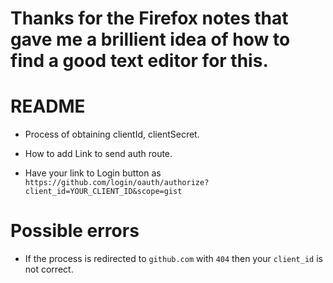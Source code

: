 # Thanks for the Firefox notes that gave me a brillient idea of how to find a good text editor for this.

# README

- Process of obtaining clientId, clientSecret.
- How to add Link to send auth route.

- Have your link to Login button as `https://github.com/login/oauth/authorize?client_id=YOUR_CLIENT_ID&scope=gist`

# Possible errors
- If the process is redirected to `github.com` with `404` then your `client_id` is not correct.